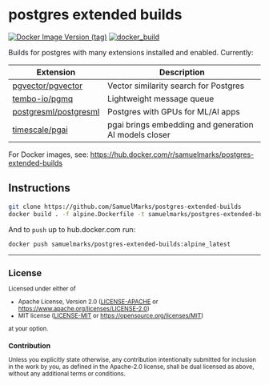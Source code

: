 postgres extended builds
========================
[![Docker Image Version (tag)](https://img.shields.io/docker/v/samuelmarks/postgres-extended-builds/alpine_latest)](https://hub.docker.com/r/samuelmarks/postgres-extended-builds/tags)
[![docker_build](https://github.com/SamuelMarks/postgres-extended-builds/actions/workflows/docker_build.yml/badge.svg)](https://github.com/SamuelMarks/postgres-extended-builds/actions/workflows/docker_build.yml)

Builds for postgres with many extensions installed and enabled. Currently:

| Extension                                                         | Description                                           |
| ----------------------------------------------------------------- | ----------------------------------------------------- |
| [pgvector/pgvector](https://github.com/pgvector/pgvector)         | Vector similarity search for Postgres                 |
| [tembo-io/pgmq](https://github.com/tembo-io/pgmq)                 | Lightweight message queue                             |
| [postgresml/postgresml](https://github.com/postgresml/postgresml) | Postgres with GPUs for ML/AI apps                     |
| [timescale/pgai](https://github.com/timescale/pgai)               | pgai brings embedding and generation AI models closer |

For Docker images, see: https://hub.docker.com/r/samuelmarks/postgres-extended-builds

## Instructions

```sh
git clone https://github.com/SamuelMarks/postgres-extended-builds
docker build . -f alpine.Dockerfile -t samuelmarks/postgres-extended-builds:alpine_latest
```

And to `push` up to hub.docker.com run:
```sh
docker push samuelmarks/postgres-extended-builds:alpine_latest
```

---

<small>

## License

Licensed under either of

- Apache License, Version 2.0 ([LICENSE-APACHE](LICENSE-APACHE) or <https://www.apache.org/licenses/LICENSE-2.0>)
- MIT license ([LICENSE-MIT](LICENSE-MIT) or <https://opensource.org/licenses/MIT>)

at your option.

### Contribution

Unless you explicitly state otherwise, any contribution intentionally submitted
for inclusion in the work by you, as defined in the Apache-2.0 license, shall be
dual licensed as above, without any additional terms or conditions.

</small>
